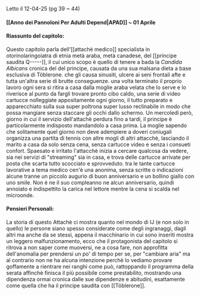 Letto il 12-04-25 (pg 39 ~ 44)
#### [[Anno dei Pannoloni Per Adulti Depend|APAD]] ~ 01 Aprile

#### Riassunto del capitolo:
Questo capitolo parla dell'[[attachè medico]] specialista in otorinolaringoiatra di etnia metà araba, metà canadese, del [[principe saudita Q-----]], il cui unico scopo è quello di tenere a bada la *Candida Albicans* cronica del del principe, causata da una sua malsana dieta a base esclusiva di Töblerone. che gli causa sinusiti, ulcere ai seni frontali afte e tutta un'altra serie di brutte conseguenze. una volta terminato il proprio lavoro ogni sera si ritira a casa dalla moglie araba velata che lo serve e lo riverisce al punto da fargli trovare pronto cibo caldo, una serie di video cartucce nolleggiate appositamente ogni giorno, il tutto preparato e apparecchiato sulla sua super poltrona super lusso reclinabile in modo che possa mangiare senza staccare gli occhi dallo schermo.
Un mercoledì però, giorno in cui il servizio dell'attachè perdura fino a tardi, il principe è particolarmente indisposto mandandolo a casa prima.
La moglie sapendo che solitamente quel giorno non deve adempiere a doveri coniugali organizza una partita di tennis con altre mogli di altri attacchè, lasciando il marito a casa da solo senza cena, senza cartucce video e senza i consueti confort. Spaesato e irritato l'attacchè inizia a cercare qualcosa da vedere, sia nei servizi di "streaming" sia in casa, e trova delle cartucce arrivate per posta che scarta tutto scocciato e sprovveduto. tra le tante cartucce lavorative a tema medico cen'è una anonima, senza scritte o indicazioni alcune tranne un piccolo augurio di buon anniversario e un bollino giallo con uno smile.
Non è ne il suo compleanno ne alcun anniversario, quindi annoiato e indispettito la carica nel lettore mentre la cena si scalda nel microonde.

#### Pensieri Personali:
La storia di questo Attachè ci mostra quanto nel mondo di IJ (e non solo in quello) le persone siano spesso considerate come degli ingranaggi, dagli altri ma anche da se stessi, appena il macchinario in cui sono inseriti mostra un leggero malfunzionamento, ecco che il protagonista del capitolo si ritrova a non saper come muoversi, ne a cosa fare, non approfitta dell'anomalia per prendersi un po' di tempo per se, per "cambiare aria" ma al contrario non ne ha alcuna intenzione perchè lo vediamo provare goffamente a rientrare nei ranghi come può, rattoppando il programma della serata affinchè finisca il più possibile come prestabilito, mostrando una dipendenza ormai cronica dalle sue dipendenze e abitudini, esattamente come quella che ha il principe saudita con [[Töblerone]].